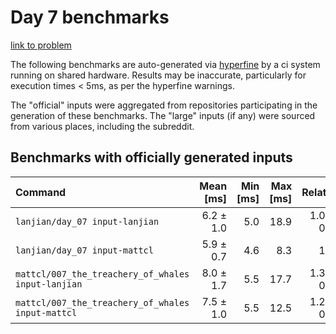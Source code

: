 # Day 7 benchmarks

[link to problem](http://adventofcode.com/2021/day/7)

The following benchmarks are auto-generated via [hyperfine](https://github.com/sharkdp/hyperfine) by a ci system running on shared hardware. Results may be inaccurate, particularly for execution times < 5ms, as per the hyperfine warnings.

The "official" inputs were aggregated from repositories participating in the generation of these benchmarks. The "large" inputs (if any) were sourced from various places, including the subreddit.

## Benchmarks with officially generated inputs
| Command | Mean [ms] | Min [ms] | Max [ms] | Relative |
|:---|---:|---:|---:|---:|
| `lanjian/day_07 input-lanjian` | 6.2 ± 1.0 | 5.0 | 18.9 | 1.06 ± 0.21 |
| `lanjian/day_07 input-mattcl` | 5.9 ± 0.7 | 4.6 | 8.3 | 1.00 |
| `mattcl/007_the_treachery_of_whales input-lanjian` | 8.0 ± 1.7 | 5.5 | 17.7 | 1.36 ± 0.33 |
| `mattcl/007_the_treachery_of_whales input-mattcl` | 7.5 ± 1.0 | 5.5 | 12.5 | 1.28 ± 0.23 |
